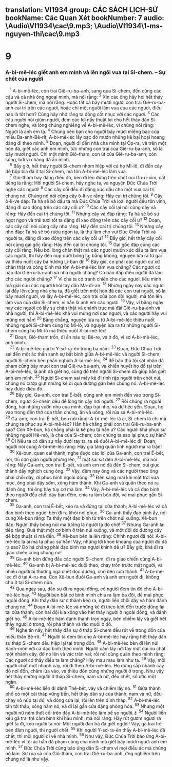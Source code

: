 translation: VI1934
group: CÁC SÁCH LỊCH-SỬ
bookName: Các Quan Xét 
bookNumber: 7
audio: \Audio\VI1934\cac\9.mp3; \Audio\VI1934\1-ms-nguyen-thi\cac\9.mp3
-------

<div class="title"><h1>9</h1><h3>A-bi-mê-léc giết anh em mình và lên ngôi vua tại Si-chem. – Sự chết của người</h3></div>
<span class="verse cac_9_1"> <sup>1</sup> A-bi-mê-léc, con trai Giê-ru-ba-anh, sang qua Si-chem, đến cùng các cậu và cả nhà ông ngoại mình, mà nói rằng: </span>
<span class="verse cac_9_2"><sup>2</sup> Xin các ông hãy hỏi hết thảy người Si-chem, mà nói rằng: Hoặc tất cả bảy mươi người con trai Giê-ru-ba-anh cai trị trên các ngươi, hoặc chỉ một người làm vua của các ngươi, điều nào là tốt hơn? Cũng hãy nhớ rằng ta đồng cốt nhục với các ngươi. </span>
<span class="verse cac_9_3"><sup>3</sup> Các cậu người nói giùm người, đem các lời nầy thuật lại cho hết thảy dân Si-chem nghe, và lòng chúng nghiêng về A-bi-mê-léc, vì chúng nói rằng: Người là anh em ta. </span>
<span class="verse cac_9_4"><sup>4</sup> Chúng bèn ban cho người bảy mươi miếng bạc của miếu Ba-anh-Bê-rít; A-bi-mê-léc lấy bạc đó mướn những kẻ bại hoại hoang đàng đi theo mình. </span>
<span class="verse cac_9_5"><sup>5</sup> Đoạn, người đi đến nhà cha mình tại Óp-ra, và trên một hòn đá, giết các anh em mình, tức những con trai của Giê-ru-ba-anh, số là bảy mươi người. Chỉ một mình Giô-tham, con út của Giê-ru-ba-anh, còn sống, bởi vì chàng đã ẩn mình. <br/></span>
<span class="verse cac_9_6"> <sup>6</sup> Bấy giờ, hết thảy người Si-chem nhóm hiệp với cả họ Mi-lô, đi đến cây dẻ bộp bia đá ở tại Si-chem, mà tôn A-bi-mê-léc làm vua. <br/></span>
<span class="verse cac_9_7"> <sup>7</sup> Giô-tham hay đặng điều đó, bèn đi lên đứng trên chót núi Ga-ri-xim, cất tiếng la rằng: Hỡi người Si-chem, hãy nghe ta, và nguyện Đức Chúa Trời nghe các ngươi! </span>
<span class="verse cac_9_8"><sup>8</sup> Các cây cối đều đi đặng xức dầu cho một vua cai trị chúng nó. Chúng nó nói cùng cây ô-li-ve rằng: Hãy cai trị chúng tôi. </span>
<span class="verse cac_9_9"><sup>9</sup> Cây ô-li-ve đáp: Ta há sẽ bỏ dầu ta mà Đức Chúa Trời và loài người đều tôn vinh, đặng đi xao động trên các cây cối ư? </span>
<span class="verse cac_9_10"><sup>10</sup> Các cây cối lại nói cùng cây vả rằng: Hãy đến cai trị chúng tôi. </span>
<span class="verse cac_9_11"><sup>11</sup> Nhưng cây vả đáp rằng: Ta há sẽ bỏ sự ngọt ngon và trái tươi tốt ta đặng đi xao động trên các cây cối ư? </span>
<span class="verse cac_9_12"><sup>12</sup> Đoạn, các cây cối nói cùng cây nho rằng: Hãy đến cai trị chúng tôi. </span>
<span class="verse cac_9_13"><sup>13</sup> Nhưng cây nho đáp: Ta há sẽ bỏ rượu ngon ta, là thứ làm cho vui Đức Chúa Trời và người ta, đặng đi xao động trên các cây cối ư? </span>
<span class="verse cac_9_14"><sup>14</sup> Bấy giờ, hết thảy cây cối nói cùng gai gốc rằng: Hãy đến cai trị chúng tôi. </span>
<span class="verse cac_9_15"><sup>15</sup> Gai gốc đáp cùng các cây cối rằng: Nếu bởi lòng chân thật mà các ngươi muốn xức dầu ta làm vua các ngươi, thì hãy đến núp dưới bóng ta; bằng không, nguyện lửa ra từ gai và thiêu nuốt cây bá hương Li-ban đi! </span>
<span class="verse cac_9_16"><sup>16</sup> Bây giờ, có phải các ngươi cư xử chân thật và công bình mà tôn A-bi-mê-léc làm vua chăng? Các ngươi có hậu đãi Giê-ru-ba-anh và nhà người chăng? Có báo đáp điều người đã làm cho các ngươi chăng? </span>
<span class="verse cac_9_17"><sup>17</sup> Vì cha ta có tranh chiến cho các ngươi, liều mình mà giải cứu các ngươi khỏi tay dân Ma-đi-an. </span>
<span class="verse cac_9_18"><sup>18</sup> Nhưng ngày nay các ngươi lại dấy lên cùng nhà cha ta, đã giết trên một hòn đá các con trai người, số là bảy mươi người, và lấy A-bi-mê-léc, con trai của con đòi người, mà tôn lên làm vua của dân Si-chem, vì hắn là anh em các ngươi. </span>
<span class="verse cac_9_19"><sup>19</sup> Vậy, ví bằng ngày nay các ngươi có lấy sự chân thật và chánh trực mà đãi Giê-ru-ba-anh và nhà người, thì A-bi-mê-léc khá vui mừng nơi các ngươi, và các ngươi hãy vui mừng nơi hắn! </span>
<span class="verse cac_9_20"><sup>20</sup> Bằng chẳng, nguyện lửa ra từ A-bi-mê-léc thiêu nuốt những người Si-chem cùng họ Mi-lô; và nguyện lửa ra từ những người Si-chem cùng họ Mi-lô mà thiêu nuốt A-bi-mê-léc! <br/></span>
<span class="verse cac_9_21"> <sup>21</sup> Đoạn, Giô-tham trốn, đi ẩn náu tại Bê-re, và ở đó, vì sợ A-bi-mê-léc, anh mình. <br/></span>
<span class="verse cac_9_22"> <sup>22</sup> A-bi-mê-léc cai trị Y-sơ-ra-ên trong ba năm. </span>
<span class="verse cac_9_23"><sup>23</sup> Đoạn, Đức Chúa Trời sai đến một ác thần sanh sự bất bình giữa A-bi-mê-léc và người Si-chem; người Si-chem bèn phản nghịch A-bi-mê-léc, </span>
<span class="verse cac_9_24"><sup>24</sup> để báo thù tội sát nhân đã phạm cùng bảy mươi con trai Giê-ru-ba-anh, và khiến huyết họ đổ tại trên A-bi-mê-léc, là anh đã giết họ, cùng đổ trên người Si-chem đã giúp hắn giết anh em mình. </span>
<span class="verse cac_9_25"><sup>25</sup> Người Si-chem sai mấy kẻ đi rình rập người trên chót núi; chúng nó cướp giựt những kẻ đi qua đường gần bên chúng nó. A-bi-mê-léc hay được điều đó. <br/></span>
<span class="verse cac_9_26"> <sup>26</sup> Bấy giờ, Ga-anh, con trai Ê-bết, cùng anh em mình đến vào trong Si-chem; người Si-chem đều để lòng tin cậy nơi người. </span>
<span class="verse cac_9_27"><sup>27</sup> Rồi chúng ra ngoài đồng, hái những vườn nho của mình, đạp trái nho, và dự tiệc yến. Đoạn, họ vào trong đền thờ của thần chúng, ăn và uống, rồi rủa sả A-bi-mê-léc. </span>
<span class="verse cac_9_28"><sup>28</sup> Ga-anh, con trai Ê-bết, bèn nói rằng: A-bi-mê-léc là ai, Si-chem là chi mà chúng ta phục sự A-bi-mê-léc? Hắn há chẳng phải con trai Giê-ru-ba-anh sao? Còn Xê-bun, há chẳng phải là kẻ phụ tá hắn ư? Các ngươi khá phục sự những người Hê-mô, là cha của Si-chem; còn chúng ta sao lại phục sự hắn? </span>
<span class="verse cac_9_29"><sup>29</sup> Ồ! Nếu ta có dân sự nầy dưới tay ta, ta sẽ đuổi A-bi-mê-léc đi! Đoạn, người nói cùng A-bi-mê-léc rằng: Hãy gia tăng quân lính ngươi mà ra trận! <br/></span>
<span class="verse cac_9_30"> <sup>30</sup> Xê-bun, quan cai thành, nghe được các lời của Ga-anh, con trai Ê-bết, nói, thì cơn giận người phừng lên, </span>
<span class="verse cac_9_31"><sup>31</sup> mật sai sứ đến A-bi-mê-léc, mà nói rằng: Nầy Ga-anh, con trai Ê-bết, và anh em nó đã đến Si-chem, xui giục thành dấy nghịch cùng ông. </span>
<span class="verse cac_9_32"><sup>32</sup> Vậy, đêm nay ông và các người theo ông phải chỗi dậy, đi phục binh ngoài đồng. </span>
<span class="verse cac_9_33"><sup>33</sup> Đến sáng mai khi mặt trời vừa mọc, ông phải dậy sớm, xông hãm thành. Khi Ga-anh và quân theo nó ra đánh ông, thì ông hãy tùy cơ mà làm. </span>
<span class="verse cac_9_34"><sup>34</sup> Vậy, A-bi-mê-léc và cả đạo binh theo người đều chỗi dậy ban đêm, chia ra làm bốn đội, và mai phục gần Si-chem. <br/></span>
<span class="verse cac_9_35"> <sup>35</sup> Ga-anh, con trai Ê-bết, kéo ra và đứng tại cửa thành; A-bi-mê-léc và cả đạo binh theo người bèn đi ra khỏi nơi phục. </span>
<span class="verse cac_9_36"><sup>36</sup> Ga-anh thấy đạo binh ấy, nói cùng Xê-bun rằng: Ta thấy một đạo binh từ trên chót núi xuống. Xê-bun đáp: Ngươi thấy bóng núi mà tưởng là người ta đó chớ! </span>
<span class="verse cac_9_37"><sup>37</sup> Nhưng Ga-anh lại tiếp rằng: Quả thật một cơ binh ở trên núi xuống, và một đội do đường cây dẻ bộp thuật sĩ mà đến. </span>
<span class="verse cac_9_38"><sup>38</sup> Xê-bun bèn la lên rằng: Chính ngươi đã nói: A-bi-mê-léc là ai mà ta phục sự hắn! Vậy, những lời khoe khoang của ngươi đó đã ra sao? Đó há chẳng phải đạo binh mà ngươi khinh dể ư? Bây giờ, khá đi ra giao chiến cùng chúng nó! <br/></span>
<span class="verse cac_9_39"> <sup>39</sup> Ga-anh bèn đứng đầu các người Si-chem, đi ra giao chiến cùng A-bi-mê-léc. </span>
<span class="verse cac_9_40"><sup>40</sup> Ga-anh bị A-bi-mê-léc đuổi theo, chạy trốn trước mặt người, và nhiều người bị thương ngã chết dọc đường, cho đến cửa thành. </span>
<span class="verse cac_9_41"><sup>41</sup> A-bi-mê-léc đi ở tại A-ru-ma. Còn Xê-bun đuổi Ga-anh và anh em người đi, không cho ở tại Si-chem nữa. <br/></span>
<span class="verse cac_9_42"> <sup>42</sup> Qua ngày sau, dân sự đi ra ngoài đồng, có người đem tin đó cho A-bi-mê-léc hay. </span>
<span class="verse cac_9_43"><sup>43</sup> Người bèn bắt cơ binh mình chia ra làm ba đội, để mai phục ngoài đồng. Khi thấy dân sự ở thành kéo ra, người liền chỗi dậy và hãm đánh chúng nó. </span>
<span class="verse cac_9_44"><sup>44</sup> Đoạn A-bi-mê-léc và những kẻ đi theo lướt đến trước dừng lại tại cửa thành; còn hai đội kia xông vào hết thảy người ở ngoài đồng, và đánh giết họ. </span>
<span class="verse cac_9_45"><sup>45</sup> A-bi-mê-léc hãm đánh thành trọn ngày, bèn chiếm lấy và giết hết thảy người ở trong, rồi phá thành và rắc muối ở đó. <br/></span>
<span class="verse cac_9_46"> <sup>46</sup> Nghe tin nầy, hết thảy dân sự ở tháp Si-chem đều rút về trong đồn của miếu thần Bê-rít. </span>
<span class="verse cac_9_47"><sup>47</sup> Người ta đem tin cho A-bi-mê-léc hay rằng hết thảy dân sự tháp Si-chem đều hiệp lại tại trong đồn. </span>
<span class="verse cac_9_48"><sup>48</sup> A-bi-mê-léc bèn đi lên núi Sanh-môn với cả đạo binh theo mình. Người cầm lấy nơi tay một cái rìu chặt một nhánh cây, đỡ nó lên và vác trên vai; rồi nói cùng quân theo mình rằng: Các ngươi có thấy điều ta làm chăng? Hãy mau mau làm như ta. </span>
<span class="verse cac_9_49"><sup>49</sup> Vậy, mỗi người chặt một nhánh cây, rồi đi theo A-bi-mê-léc. Họ dựng sắp nhánh cây đó nơi đồn, châm lửa vào, và thiêu đồn cùng những người ở trong. Như vậy hết thảy những người ở tháp Si-chem, nam và nữ, đều chết, số ước một ngàn. <br/></span>
<span class="verse cac_9_50"> <sup>50</sup> A-bi-mê-léc liền đi đánh Thê-bết, vây và chiếm lấy nó. </span>
<span class="verse cac_9_51"><sup>51</sup> Giữa thành phố có một cái tháp vững bền, hết thảy dân sự của thành, nam và nữ, đều chạy vô núp tại đó, và đóng cửa lại, rồi lên trên đỉnh tháp. </span>
<span class="verse cac_9_52"><sup>52</sup> A-bi-mê-léc tấn tới tháp, xông hãm nó, và đi lại gần cửa đặng phóng hỏa. </span>
<span class="verse cac_9_53"><sup>53</sup> Nhưng một người nữ ném thớt cối trên đầu A-bi-mê-léc làm bể sọ người.<a data-toggle="tooltip" data-placement="bottom" title="2Sa 11:21">⚓</a></span>
<span class="verse cac_9_54"><sup>54</sup> Người liền kêu gã trai trẻ cầm binh khí hầu mình, mà nói rằng: Hãy rút gươm ngươi ra giết ta đi, kẻo người ta nói: Một người đàn bà đã giết người! Vậy, gã trai trẻ bèn đâm người, thì người chết. </span>
<span class="verse cac_9_55"><sup>55</sup> Khi người Y-sơ-ra-ên thấy A-bi-mê-léc đã chết, thì mỗi người đi về nhà mình. </span>
<span class="verse cac_9_56"><sup>56</sup> Như vậy, Đức Chúa Trời báo ứng A-bi-mê-léc vì tội ác hắn đã phạm cùng cha mình mà giết bảy mươi người anh em mình. </span>
<span class="verse cac_9_57"><sup>57</sup> Đức Chúa Trời cũng báo ứng dân Si-chem vì mọi điều ác mà chúng nó làm. Sự rủa sả của Giô-tham, con trai Giê-ru-ba-anh, ứng nghiệm trên chúng nó là như vậy. <br/></span>
